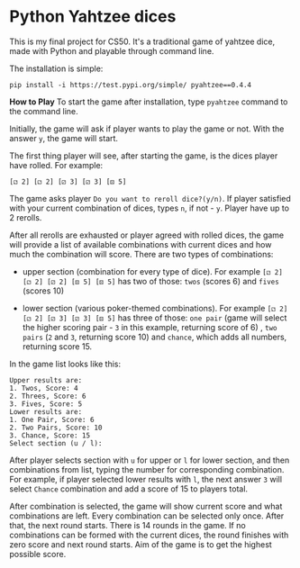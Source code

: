 # Python Yahtzee dices

This is my final project for CS50. It's a traditional game of yahtzee dice, made with Python and playable through command line.

The installation is simple:
```
pip install -i https://test.pypi.org/simple/ pyahtzee==0.4.4
```

**How to Play**
To start the game after installation, type `pyahtzee` command to the command line.

Initially, the game will ask if player wants to play the game or not. With the answer `y`, the game will start.

The first thing player will see, after starting the game, is the dices player have rolled. For example:
```
[⚁ 2] [⚁ 2] [⚂ 3] [⚂ 3] [⚄ 5]
```

The game asks player `Do you want to reroll dice?(y/n)`. If player satisfied with your current combination of dices, types `n`, if not - `y`. Player have up to 2 rerolls.

After all rerolls are exhausted or player agreed with rolled dices, the game will provide a list of available combinations with current dices and how much the combination will score. There are two types of combinations:

- upper section (combination for every type of dice). For example `[⚁ 2] [⚁ 2] [⚂ 2] [⚄ 5] [⚄ 5]` has two of those: `twos` (scores 6) and `fives` (scores 10)

- lower section (various poker-themed combinations). For example `[⚁ 2] [⚁ 2] [⚂ 3] [⚂ 3] [⚄ 5]` has three of those: `one pair` (game will select the higher scoring pair - `3` in this example, returning score of 6) , `two pairs` (`2` and `3`, returning score 10) and `chance`, which adds all numbers, returning score 15.

In the game list looks like this:
```
Upper results are:
1. Twos, Score: 4
2. Threes, Score: 6
3. Fives, Score: 5
Lower results are:
1. One Pair, Score: 6
2. Two Pairs, Score: 10
3. Chance, Score: 15
Select section (u / l):
```

After player selects section with `u` for upper or `l` for lower section, and then combinations from list, typing the number for corresponding combination. For example, if player selected lower results with `l`, the next answer `3` will select `Chance` combination and add a score of 15 to players total.

After combination is selected, the game will show current score and what combinations are left. Every combination can be selected only once. After that, the next round starts. There is 14 rounds in the game. If no combinations can be formed with the current dices, the round finishes with zero score and next round starts. Aim of the game is to get the highest possible score.